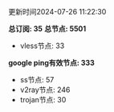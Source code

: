 更新时间2024-07-26 11:22:30

**总订阅: 35**
**总节点: 5501**
- vless节点: 33

**google ping有效节点: 333**
- ss节点: 57
- v2ray节点: 246
- trojan节点: 30

